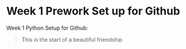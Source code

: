 # Week 1 Prework Set up for Github

Week 1 Python Setup for Github:

>This is the start of a beautiful friendship